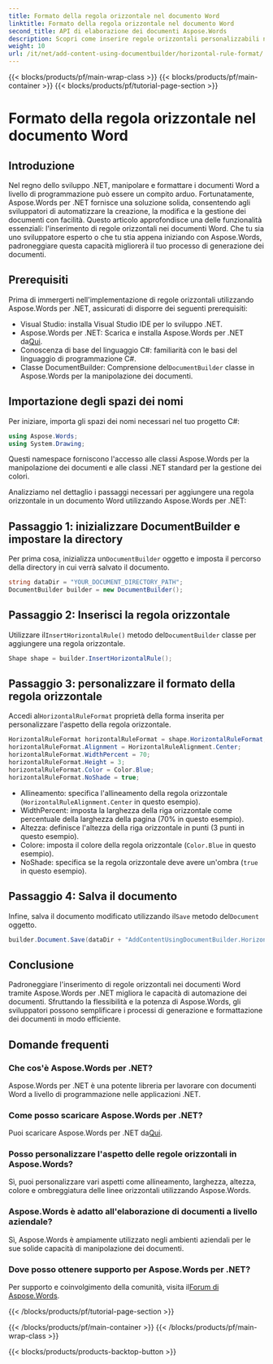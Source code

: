 ```yaml
---
title: Formato della regola orizzontale nel documento Word
linktitle: Formato della regola orizzontale nel documento Word
second_title: API di elaborazione dei documenti Aspose.Words
description: Scopri come inserire regole orizzontali personalizzabili nei documenti Word utilizzando Aspose.Words per .NET. Migliora l'automazione dei tuoi documenti.
weight: 10
url: /it/net/add-content-using-documentbuilder/horizontal-rule-format/
---
```


{{< blocks/products/pf/main-wrap-class >}}
{{< blocks/products/pf/main-container >}}
{{< blocks/products/pf/tutorial-page-section >}}

# Formato della regola orizzontale nel documento Word

## Introduzione

Nel regno dello sviluppo .NET, manipolare e formattare i documenti Word a livello di programmazione può essere un compito arduo. Fortunatamente, Aspose.Words per .NET fornisce una soluzione solida, consentendo agli sviluppatori di automatizzare la creazione, la modifica e la gestione dei documenti con facilità. Questo articolo approfondisce una delle funzionalità essenziali: l'inserimento di regole orizzontali nei documenti Word. Che tu sia uno sviluppatore esperto o che tu stia appena iniziando con Aspose.Words, padroneggiare questa capacità migliorerà il tuo processo di generazione dei documenti.

## Prerequisiti

Prima di immergerti nell'implementazione di regole orizzontali utilizzando Aspose.Words per .NET, assicurati di disporre dei seguenti prerequisiti:

- Visual Studio: installa Visual Studio IDE per lo sviluppo .NET.
- Aspose.Words per .NET: Scarica e installa Aspose.Words per .NET da[Qui](https://releases.aspose.com/words/net/).
- Conoscenza di base del linguaggio C#: familiarità con le basi del linguaggio di programmazione C#.
-  Classe DocumentBuilder: Comprensione del`DocumentBuilder` classe in Aspose.Words per la manipolazione dei documenti.

## Importazione degli spazi dei nomi

Per iniziare, importa gli spazi dei nomi necessari nel tuo progetto C#:

```csharp
using Aspose.Words;
using System.Drawing;
```

Questi namespace forniscono l'accesso alle classi Aspose.Words per la manipolazione dei documenti e alle classi .NET standard per la gestione dei colori.

Analizziamo nel dettaglio i passaggi necessari per aggiungere una regola orizzontale in un documento Word utilizzando Aspose.Words per .NET:

## Passaggio 1: inizializzare DocumentBuilder e impostare la directory

 Per prima cosa, inizializza un`DocumentBuilder` oggetto e imposta il percorso della directory in cui verrà salvato il documento.

```csharp
string dataDir = "YOUR_DOCUMENT_DIRECTORY_PATH";
DocumentBuilder builder = new DocumentBuilder();
```

## Passaggio 2: Inserisci la regola orizzontale

 Utilizzare il`InsertHorizontalRule()` metodo del`DocumentBuilder` classe per aggiungere una regola orizzontale.

```csharp
Shape shape = builder.InsertHorizontalRule();
```

## Passaggio 3: personalizzare il formato della regola orizzontale

 Accedi al`HorizontalRuleFormat` proprietà della forma inserita per personalizzare l'aspetto della regola orizzontale.

```csharp
HorizontalRuleFormat horizontalRuleFormat = shape.HorizontalRuleFormat;
horizontalRuleFormat.Alignment = HorizontalRuleAlignment.Center;
horizontalRuleFormat.WidthPercent = 70;
horizontalRuleFormat.Height = 3;
horizontalRuleFormat.Color = Color.Blue;
horizontalRuleFormat.NoShade = true;
```

- Allineamento: specifica l'allineamento della regola orizzontale (`HorizontalRuleAlignment.Center` in questo esempio).
- WidthPercent: imposta la larghezza della riga orizzontale come percentuale della larghezza della pagina (70% in questo esempio).
- Altezza: definisce l'altezza della riga orizzontale in punti (3 punti in questo esempio).
- Colore: imposta il colore della regola orizzontale (`Color.Blue` in questo esempio).
- NoShade: specifica se la regola orizzontale deve avere un'ombra (`true` in questo esempio).

## Passaggio 4: Salva il documento

 Infine, salva il documento modificato utilizzando il`Save` metodo del`Document` oggetto.

```csharp
builder.Document.Save(dataDir + "AddContentUsingDocumentBuilder.HorizontalRuleFormat.docx");
```

## Conclusione

Padroneggiare l'inserimento di regole orizzontali nei documenti Word tramite Aspose.Words per .NET migliora le capacità di automazione dei documenti. Sfruttando la flessibilità e la potenza di Aspose.Words, gli sviluppatori possono semplificare i processi di generazione e formattazione dei documenti in modo efficiente.

## Domande frequenti

### Che cos'è Aspose.Words per .NET?
Aspose.Words per .NET è una potente libreria per lavorare con documenti Word a livello di programmazione nelle applicazioni .NET.

### Come posso scaricare Aspose.Words per .NET?
 Puoi scaricare Aspose.Words per .NET da[Qui](https://releases.aspose.com/words/net/).

### Posso personalizzare l'aspetto delle regole orizzontali in Aspose.Words?
Sì, puoi personalizzare vari aspetti come allineamento, larghezza, altezza, colore e ombreggiatura delle linee orizzontali utilizzando Aspose.Words.

### Aspose.Words è adatto all'elaborazione di documenti a livello aziendale?
Sì, Aspose.Words è ampiamente utilizzato negli ambienti aziendali per le sue solide capacità di manipolazione dei documenti.

### Dove posso ottenere supporto per Aspose.Words per .NET?
 Per supporto e coinvolgimento della comunità, visita il[Forum di Aspose.Words](https://forum.aspose.com/c/words/8).

{{< /blocks/products/pf/tutorial-page-section >}}

{{< /blocks/products/pf/main-container >}}
{{< /blocks/products/pf/main-wrap-class >}}

{{< blocks/products/products-backtop-button >}}
